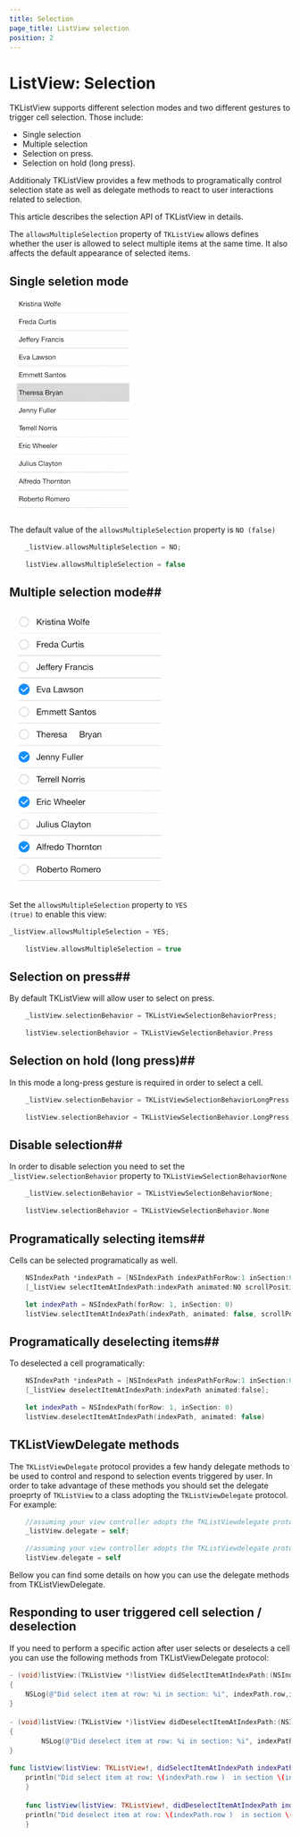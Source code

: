 ```yaml
---
title: Selection
page_title: ListView selection
position: 2
---
```


# ListView: Selection

TKListView supports different selection modes and two different gestures to trigger cell selection. Those include:

- Single selection
- Multiple selection
- Selection on press.
- Selection on hold (long press).

Additionaly TKListView provides a few methods to programatically control selection state as well as delegate methods to react to user interactions related to selection.

This article describes the selection API of TKListView in details.

The <code>allowsMultipleSelection</code> property of <code>TKListView</code> allows defines whether the user is allowed to select multiple items at the same time. It also affects the default appearance of selected items.

## Single seletion mode ##

<img src="../images/listview-selection001.png"/>

The default value of the <code>allowsMultipleSelection</code> property is <code>NO (false)</code> 

```Objective-C
	_listView.allowsMultipleSelection = NO;
```
```Swift
	listView.allowsMultipleSelection = false
```



## Multiple selection mode##

<img src="../images/listview-selection002.png"/>

Set the <code>allowsMultipleSelection</code> property to <code>YES (true)</code> to enable this view:

```Objective-C
_listView.allowsMultipleSelection = YES;
```
```Swift
	listView.allowsMultipleSelection = true	
```

## Selection on press##

By default TKListView will allow user to select on press.

```Objective-C
    _listView.selectionBehavior = TKListViewSelectionBehaviorPress;
```
```Swift
	listView.selectionBehavior = TKListViewSelectionBehavior.Press
```

## Selection on hold (long press)##

In this mode a long-press gesture is required in order to select a cell.

```Objective-C
	_listView.selectionBehavior = TKListViewSelectionBehaviorLongPress;
```
```Swift
	listView.selectionBehavior = TKListViewSelectionBehavior.LongPress
```
## Disable selection##
In order to disable selection you need to set the <code>_listView.selectionBehavior</code> property to  <code>TKListViewSelectionBehaviorNone</code>
```Objective-C
    _listView.selectionBehavior = TKListViewSelectionBehaviorNone;
```
```Swift
	listView.selectionBehavior = TKListViewSelectionBehavior.None
```
## Programatically selecting items##

Cells can be selected programatically as well.

```Objective-C
	NSIndexPath *indexPath = [NSIndexPath indexPathForRow:1 inSection:0];
	[_listView selectItemAtIndexPath:indexPath animated:NO scrollPosition:UICollectionViewScrollPositionNone];
```
```Swift
	let indexPath = NSIndexPath(forRow: 1, inSection: 0)
	listView.selectItemAtIndexPath(indexPath, animated: false, scrollPosition: UICollectionViewScrollPosition.None)
```
## Programatically deselecting items##

To deselected a cell programatically:

```Objective-C
	NSIndexPath *indexPath = [NSIndexPath indexPathForRow:1 inSection:0];
	[_listView deselectItemAtIndexPath:indexPath animated:false];
```
```Swift
	let indexPath = NSIndexPath(forRow: 1, inSection: 0)
	listView.deselectItemAtIndexPath(indexPath, animated: false)
```

## TKListViewDelegate methods

The <code>TKListViewDelegate</code> protocol provides a few handy delegate methods to be used to control and respond to selection events triggered by user. In order to take advantage of these methods you should set the delegate proeprty of <code>TKListView</code> to a class adopting the <code>TKListViewDelegate</code> protocol. For example:

```Objective-C
	//assuming your view controller adopts the TKListViewdelegate protocol
    _listView.delegate = self;
```
```Swift
	//assuming your view controller adopts the TKListViewdelegate protocol
	listView.delegate = self
```
Bellow you can find some details on how you can use the delegate methods from TKListViewDelegate.

## Responding to user triggered cell selection / deselection

If you need to perform a specific action after user selects or deselects a cell you can use the following methods from TKListViewDelegate protocol:

```Objective-C
- (void)listView:(TKListView *)listView didSelectItemAtIndexPath:(NSIndexPath *)indexPath
{
    NSLog(@"Did select item at row: %i in section: %i", indexPath.row,indexPath.section);
}

- (void)listView:(TKListView *)listView didDeselectItemAtIndexPath:(NSIndexPath *)indexPath
{
        NSLog(@"Did deselect item at row: %i in section: %i", indexPath.row,indexPath.section);
}
```
```Swift
func listView(listView: TKListView!, didSelectItemAtIndexPath indexPath: NSIndexPath!) {
	println("Did select item at row: \(indexPath.row )  in section \(indexPath.section)")
	}
    
    func listView(listView: TKListView!, didDeselectItemAtIndexPath indexPath: NSIndexPath!){
    println("Did deselect item at row: \(indexPath.row )  in section \(indexPath.section)")
    }
```




